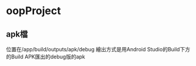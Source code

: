 # oopProject
## apk檔
位置在/app/build/outputs/apk/debug
繪出方式是用Android Studio的Build下方的Build APK匯出的debug版的apk
